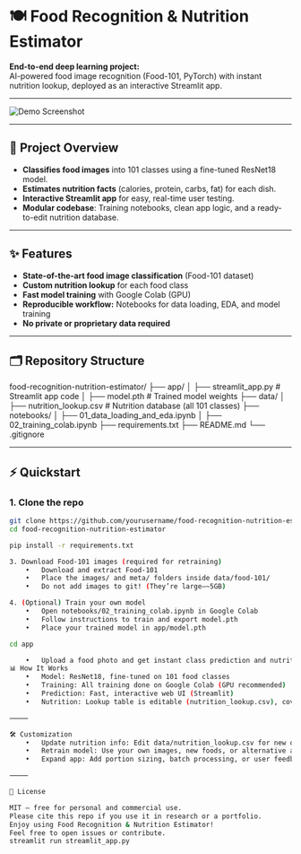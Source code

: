 # 🍽️ Food Recognition & Nutrition Estimator

**End-to-end deep learning project:**  
AI-powered food image recognition (Food-101, PyTorch) with instant nutrition lookup, deployed as an interactive Streamlit app.

---

![Demo Screenshot](sample_screenshot.png)

---

## 🚀 Project Overview

- **Classifies food images** into 101 classes using a fine-tuned ResNet18 model.
- **Estimates nutrition facts** (calories, protein, carbs, fat) for each dish.
- **Interactive Streamlit app** for easy, real-time user testing.
- **Modular codebase**: Training notebooks, clean app logic, and a ready-to-edit nutrition database.

---

## ✨ Features

- **State-of-the-art food image classification** (Food-101 dataset)
- **Custom nutrition lookup** for each food class
- **Fast model training** with Google Colab (GPU)
- **Reproducible workflow:** Notebooks for data loading, EDA, and model training
- **No private or proprietary data required**

---

## 🗂️ Repository Structure
food-recognition-nutrition-estimator/
├── app/
│   ├── streamlit_app.py        # Streamlit app code
│   ├── model.pth               # Trained model weights
├── data/
│   ├── nutrition_lookup.csv    # Nutrition database (all 101 classes)
├── notebooks/
│   ├── 01_data_loading_and_eda.ipynb
│   ├── 02_training_colab.ipynb
├── requirements.txt
├── README.md
└── .gitignore

---

## ⚡ Quickstart

### 1. **Clone the repo**

```bash
git clone https://github.com/yourusername/food-recognition-nutrition-estimator.git
cd food-recognition-nutrition-estimator

pip install -r requirements.txt

3. Download Food-101 images (required for retraining)
	•	Download and extract Food-101
	•	Place the images/ and meta/ folders inside data/food-101/
	•	Do not add images to git! (They’re large—~5GB)

4. (Optional) Train your own model
	•	Open notebooks/02_training_colab.ipynb in Google Colab
	•	Follow instructions to train and export model.pth
	•	Place your trained model in app/model.pth

cd app

	•	Upload a food photo and get instant class prediction and nutrition info!
📊 How It Works
	•	Model: ResNet18, fine-tuned on 101 food classes
	•	Training: All training done on Google Colab (GPU recommended)
	•	Prediction: Fast, interactive web UI (Streamlit)
	•	Nutrition: Lookup table is editable (nutrition_lookup.csv), covers all 101 classes

⸻

🛠️ Customization
	•	Update nutrition info: Edit data/nutrition_lookup.csv for new or more accurate data
	•	Retrain model: Use your own images, new foods, or alternative architectures
	•	Expand app: Add portion sizing, batch processing, or user feedback as needed

⸻

📑 License

MIT — free for personal and commercial use.
Please cite this repo if you use it in research or a portfolio.
Enjoy using Food Recognition & Nutrition Estimator!
Feel free to open issues or contribute.
streamlit run streamlit_app.py
